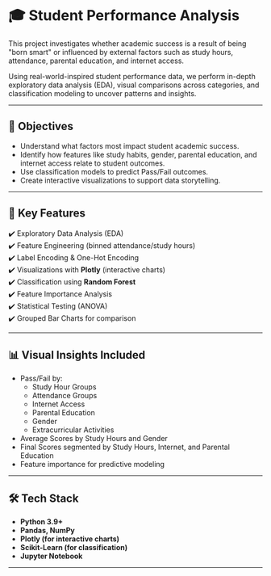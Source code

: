 # 🎓 Student Performance Analysis

This project investigates whether academic success is a result of being "born smart" or influenced by external factors such as study hours, attendance, parental education, and internet access.

Using real-world-inspired student performance data, we perform in-depth exploratory data analysis (EDA), visual comparisons across categories, and classification modeling to uncover patterns and insights.

---

## 📌 Objectives

- Understand what factors most impact student academic success.
- Identify how features like study habits, gender, parental education, and internet access relate to student outcomes.
- Use classification models to predict Pass/Fail outcomes.
- Create interactive visualizations to support data storytelling.

---

## 🧠 Key Features

✔️ Exploratory Data Analysis (EDA)  
✔️ Feature Engineering (binned attendance/study hours)  
✔️ Label Encoding & One-Hot Encoding  
✔️ Visualizations with **Plotly** (interactive charts)  
✔️ Classification using **Random Forest**  
✔️ Feature Importance Analysis  
✔️ Statistical Testing (ANOVA)  
✔️ Grouped Bar Charts for comparison

---

## 📊 Visual Insights Included

- Pass/Fail by:
  - Study Hour Groups
  - Attendance Groups
  - Internet Access
  - Parental Education
  - Gender
  - Extracurricular Activities
- Average Scores by Study Hours and Gender
- Final Scores segmented by Study Hours, Internet, and Parental Education
- Feature importance for predictive modeling

---

## 🛠️ Tech Stack

- **Python 3.9+**
- **Pandas, NumPy**
- **Plotly (for interactive charts)**
- **Scikit-Learn (for classification)**
- **Jupyter Notebook**  

---
